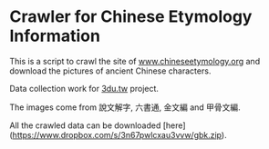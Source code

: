 # Crawler for Chinese Etymology Information

This is a script to crawl the site of www.chineseetymology.org and download the pictures of ancient Chinese characters.

Data collection work for [3du.tw](https://g0v.hackpad.com/3du.tw-ZNwaun62BP4) project.

The images come from 說文解字, 六書通, 金文編 and 甲骨文編.

All the crawled data can be downloaded [here] (https://www.dropbox.com/s/3n67pwlcxau3vvw/gbk.zip).



